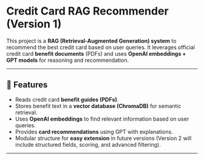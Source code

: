 # Credit Card RAG Recommender (Version 1)

This project is a **RAG (Retrieval-Augmented Generation) system** to recommend the best credit card based on user queries. It leverages official credit card **benefit documents** (PDFs) and uses **OpenAI embeddings + GPT models** for reasoning and recommendation.

---

## 🔹 Features

* Reads credit card **benefit guides (PDFs)**.
* Stores benefit text in a **vector database (ChromaDB)** for semantic retrieval.
* Uses **OpenAI embeddings** to find relevant information based on user queries.
* Provides **card recommendations** using GPT with explanations.
* Modular structure for **easy extension** in future versions (Version 2 will include structured fields, scoring, and advanced filtering).

---